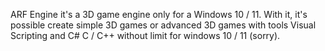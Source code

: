 ARF Engine it's a 3D game engine only for a Windows 10 / 11. With it, it's possible create simple 3D games or advanced 3D games with tools Visual Scripting and C# C / C++ without limit for windows 10 / 11 (sorry). 
